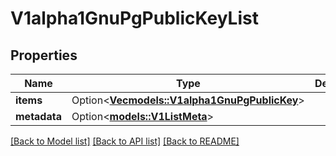 # V1alpha1GnuPgPublicKeyList

## Properties

Name | Type | Description | Notes
------------ | ------------- | ------------- | -------------
**items** | Option<[**Vec<models::V1alpha1GnuPgPublicKey>**](v1alpha1GnuPGPublicKey.md)> |  | [optional]
**metadata** | Option<[**models::V1ListMeta**](v1ListMeta.md)> |  | [optional]

[[Back to Model list]](../README.md#documentation-for-models) [[Back to API list]](../README.md#documentation-for-api-endpoints) [[Back to README]](../README.md)


